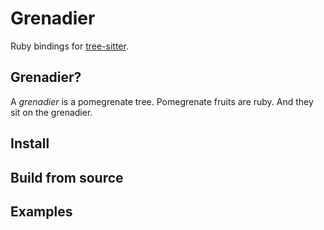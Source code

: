 # Grenadier

Ruby bindings for [tree-sitter](https://github.com/tree-sitter/tree-sitter).

## Grenadier?

A _grenadier_ is a pomegrenate tree. Pomegrenate fruits are ruby. And they sit
on the grenadier.

## Install

## Build from source

## Examples
